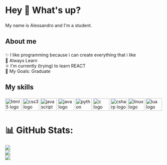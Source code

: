<h1 align="left">Hey 👋 What's up?</h1>

###

<p align="left">My name is Alessandro and I'm a student.</p>

###

<h2 align="left">About me</h2>

###

<p align="left">✨ I like programming because i can create everything that i like<br>🧠 Always Learn <br>⚛️ I'm currently (trying) to learn REACT<br>🎯 My Goals: Graduate</p>

###

<h2 align="left">My skills</h2>

###

<div align="left">
  <img src="https://cdn.jsdelivr.net/gh/devicons/devicon/icons/html5/html5-original.svg" height="40" width="52" alt="html5 logo"  />
  <img src="https://cdn.jsdelivr.net/gh/devicons/devicon/icons/css3/css3-original.svg" height="40" width="52" alt="css3 logo"  />
  <img src="https://cdn.jsdelivr.net/gh/devicons/devicon/icons/javascript/javascript-original.svg" height="40" width="52" alt="javascript logo"  />
  <img src="https://cdn.jsdelivr.net/gh/devicons/devicon/icons/java/java-original.svg" height="40" width="52" alt="java logo"  />
  <img src="https://cdn.jsdelivr.net/gh/devicons/devicon/icons/python/python-original.svg" height="40" width="52" alt="python logo"  />
  <img src="https://cdn.jsdelivr.net/gh/devicons/devicon/icons/c/c-original.svg" height="40" width="52" alt="c logo"  />
  <img src="https://cdn.jsdelivr.net/gh/devicons/devicon/icons/csharp/csharp-original.svg" height="40" width="52" alt="csharp logo"  />
  <img src="https://cdn.jsdelivr.net/gh/devicons/devicon/icons/linux/linux-original.svg" height="40" width="52" alt="linux logo"  />
  <img src="https://cdn.jsdelivr.net/gh/devicons/devicon/icons/lua/lua-original.svg" height="40" width="52" alt="lua logo"  />
</div>

###

# 📊 GitHub Stats:
![](https://github-readme-stats.vercel.app/api?username=1lgrand&theme=dark&hide_border=false&include_all_commits=false&count_private=false)<br/>
![](https://github-readme-streak-stats.herokuapp.com/?user=1lgrand&theme=dark&hide_border=false)<br/>
![](https://github-readme-stats.vercel.app/api/top-langs/?username=1lgrand&theme=dark&hide_border=false&include_all_commits=false&count_private=false&layout=compact)
